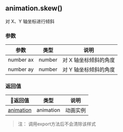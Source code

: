 ## animation.skew()

对 X、Y 轴坐标进行倾斜

### 参数

|参数|类型|说明|
|:--:|:--:|:--:|
|number ax|number|对 X 轴坐标倾斜的角度|
|number ay|number|对 Y 轴坐标倾斜的角度|

### 返回值
|返回值|类型|说明|
|:--:|:--:|:--:|
|[animation](/api/createAnimation/animation/main.html)|animation|动画实例|

> 注： 调用export方法后不会清除该样式


